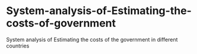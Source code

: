 # System-analysis-of-Estimating-the-costs-of-government
System analysis of Estimating the costs of the government in different countries
